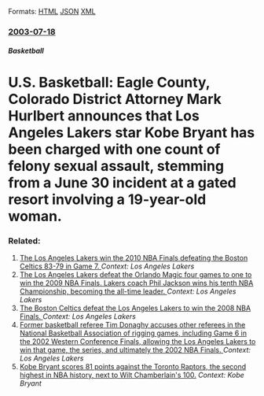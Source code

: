 
Formats: [HTML](/news/2003/07/18/u-s-basketball-eagle-county-colorado-district-attorney-mark-hurlbert-announces-that-los-angeles-lakers-star-kobe-bryant-has-been-charged.html)  [JSON](/news/2003/07/18/u-s-basketball-eagle-county-colorado-district-attorney-mark-hurlbert-announces-that-los-angeles-lakers-star-kobe-bryant-has-been-charged.json)  [XML](/news/2003/07/18/u-s-basketball-eagle-county-colorado-district-attorney-mark-hurlbert-announces-that-los-angeles-lakers-star-kobe-bryant-has-been-charged.xml)  

### [2003-07-18](/news/2003/07/18/index.md)

##### Basketball
#  U.S. Basketball: Eagle County, Colorado District Attorney Mark Hurlbert announces that Los Angeles Lakers star Kobe Bryant has been charged with one count of felony sexual assault, stemming from a June 30 incident at a gated resort involving a 19-year-old woman.




### Related:

1. [The Los Angeles Lakers win the 2010 NBA Finals defeating the Boston Celtics 83-79 in Game 7. ](/news/2010/06/17/the-los-angeles-lakers-win-the-2010-nba-finals-defeating-the-boston-celtics-83-79-in-game-7.md) _Context: Los Angeles Lakers_
2. [ The Los Angeles Lakers defeat the Orlando Magic four games to one to win the 2009 NBA Finals. Lakers coach Phil Jackson wins his tenth NBA Championship, becoming the all-time leader. ](/news/2009/06/14/the-los-angeles-lakers-defeat-the-orlando-magic-four-games-to-one-to-win-the-2009-nba-finals-lakers-coach-phil-jackson-wins-his-tenth-nba.md) _Context: Los Angeles Lakers_
3. [ The Boston Celtics defeat the Los Angeles Lakers to win the 2008 NBA Finals. ](/news/2008/06/17/the-boston-celtics-defeat-the-los-angeles-lakers-to-win-the-2008-nba-finals.md) _Context: Los Angeles Lakers_
4. [ Former basketball referee Tim Donaghy accuses other referees in the National Basketball Association of rigging games, including Game 6 in the 2002 Western Conference Finals, allowing the Los Angeles Lakers to win that game, the series, and ultimately the 2002 NBA Finals. ](/news/2008/06/11/former-basketball-referee-tim-donaghy-accuses-other-referees-in-the-national-basketball-association-of-rigging-games-including-game-6-in-t.md) _Context: Los Angeles Lakers_
5. [ Kobe Bryant scores 81 points against the Toronto Raptors, the second highest in NBA history, next to Wilt Chamberlain's 100.](/news/2006/01/22/kobe-bryant-scores-81-points-against-the-toronto-raptors-the-second-highest-in-nba-history-next-to-wilt-chamberlain-s-100.md) _Context: Kobe Bryant_
